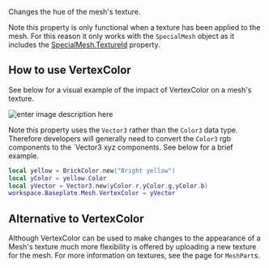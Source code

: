 Changes the hue of the mesh's texture.

Note this property is only functional when a texture has been applied to the mesh. For this reason it only works with the `SpecialMesh` object as it includes the [SpecialMesh.TextureId](https://developer.roblox.com/search#stq=TextureId) property.

## How to use VertexColor

See below for a visual example of the impact of VertexColor on a mesh's texture.

![enter image description here][1]

Note this property uses the `Vector3` rather than the `Color3` data type. Therefore developers will generally need to convert the `Color3` rgb components to the `Vector3 xyz components. See below for a brief example.

```lua
local yellow = BrickColor.new("Bright yellow")
local yColor = yellow.Color
local yVector = Vector3.new(yColor.r,yColor.g,yColor.b)
workspace.Baseplate.Mesh.VertexColor = yVector
```

## Alternative to VertexColor

Although VertexColor can be used to make changes to the appearance of a Mesh's texture much more flexibility is offered by uploading a new texture for the mesh. For more information on textures, see the page for `MeshPart`s.

[1]: https://developer.roblox.com/assets/blt554914f560c80848/VertexColor_-_Copy.gif
